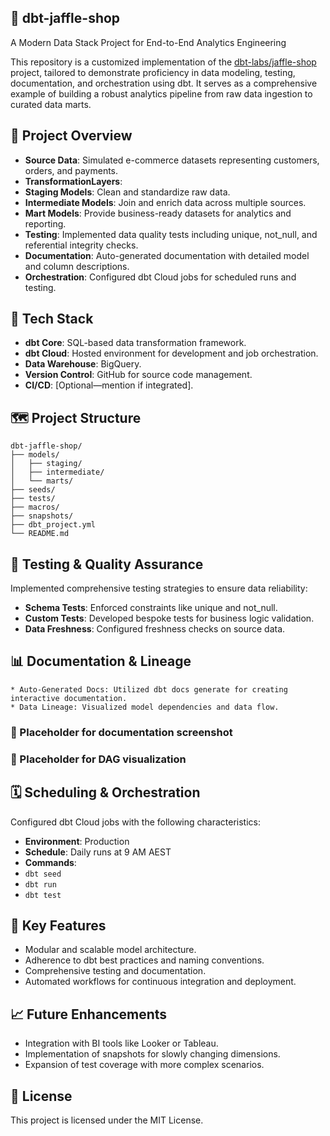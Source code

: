 ## 🥪 dbt-jaffle-shop

A Modern Data Stack Project for End-to-End Analytics Engineering

This repository is a customized implementation of the [dbt-labs/jaffle-shop](https://github.com/dbt-labs/jaffle-shop) project, tailored to demonstrate proficiency in data modeling, testing, documentation, and orchestration using dbt. It serves as a comprehensive example of building a robust analytics pipeline from raw data ingestion to curated data marts.

## 🚀 Project Overview
* **Source Data**: Simulated e-commerce datasets representing customers, orders, and payments.
* **TransformationLayers**:
* **Staging Models**: Clean and standardize raw data.
* **Intermediate Models**: Join and enrich data across multiple sources.
* **Mart Models**: Provide business-ready datasets for analytics and reporting.
* **Testing**: Implemented data quality tests including unique, not_null, and referential integrity checks.
* **Documentation**: Auto-generated documentation with detailed model and column descriptions.
* **Orchestration**: Configured dbt Cloud jobs for scheduled runs and testing.

## 🧰 Tech Stack
* **dbt Core**: SQL-based data transformation framework.
* **dbt Cloud**: Hosted environment for development and job orchestration.
* **Data Warehouse**: BigQuery.
* **Version Control**: GitHub for source code management.
* **CI/CD**: [Optional—mention if integrated].

## 🗺️ Project Structure
<pre><code>dbt-jaffle-shop/
├── models/
│   ├── staging/
│   ├── intermediate/
│   └── marts/
├── seeds/
├── tests/
├── macros/
├── snapshots/
├── dbt_project.yml
└── README.md
</code></pre>


## 🧪 Testing & Quality Assurance

Implemented comprehensive testing strategies to ensure data reliability:
* **Schema Tests**: Enforced constraints like unique and not_null.
* **Custom Tests**: Developed bespoke tests for business logic validation.
* **Data Freshness**: Configured freshness checks on source data.

## 📊 Documentation & Lineage
	* Auto-Generated Docs: Utilized dbt docs generate for creating interactive documentation.
	* Data Lineage: Visualized model dependencies and data flow.

### 📸 Placeholder for documentation screenshot

### 📸 Placeholder for DAG visualization

## 🗓️ Scheduling & Orchestration

Configured dbt Cloud jobs with the following characteristics:
* **Environment**: Production
* **Schedule**: Daily runs at 9 AM AEST
* **Commands**:
* `dbt seed`
* `dbt run`
* `dbt test`

## 🧩 Key Features
* Modular and scalable model architecture.
* Adherence to dbt best practices and naming conventions.
* Comprehensive testing and documentation.
* Automated workflows for continuous integration and deployment.

## 📈 Future Enhancements
* Integration with BI tools like Looker or Tableau.
* Implementation of snapshots for slowly changing dimensions.
* Expansion of test coverage with more complex scenarios.

## 📄 License

This project is licensed under the MIT License.